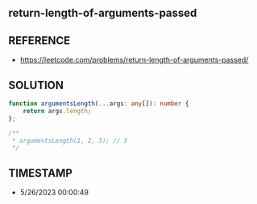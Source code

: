 ## return-length-of-arguments-passed

## REFERENCE

- https://leetcode.com/problems/return-length-of-arguments-passed/

## SOLUTION

``` typescript
function argumentsLength(...args: any[]): number {
    return args.length;
};

/**
 * argumentsLength(1, 2, 3); // 3
 */
```


## TIMESTAMP

- 5/26/2023 00:00:49

